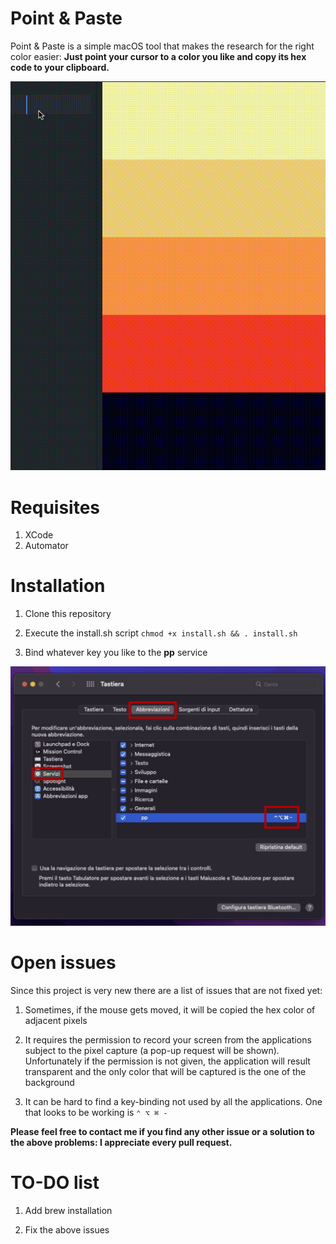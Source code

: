 # Point & Paste
Point & Paste is a simple macOS tool that makes the research for the right color easier: **Just point your cursor to a color you like and copy its hex code to your clipboard.**

![PPGif](Resources/PP.gif)

# Requisites

1. XCode
2. Automator

# Installation

1. Clone this repository

2. Execute the install.sh script `chmod +x install.sh && . install.sh`

3. Bind whatever key you like to the **pp** service

![KeyboardScreen](Resources/KeyboardScreen.jpg)

# Open issues
Since this project is very new there are a list of issues that are not fixed yet:
1. Sometimes, if the mouse gets moved, it will be copied the hex color of adjacent pixels

2. It requires the permission to record your screen from the applications subject to the pixel capture (a pop-up request will be shown). Unfortunately if the permission is not given, the application will result transparent and the only color that will be captured is the one of the background

3. It can be hard to find a key-binding not used by all the applications. One that looks to be working is `⌃ ⌥ ⌘ -`

**Please feel free to contact me if you find any other issue or a solution to the above problems: I appreciate every pull request.**

# TO-DO list

1. Add brew installation

2. Fix the above issues
